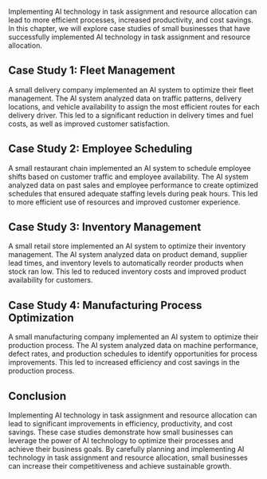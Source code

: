 
Implementing AI technology in task assignment and resource allocation can lead to more efficient processes, increased productivity, and cost savings. In this chapter, we will explore case studies of small businesses that have successfully implemented AI technology in task assignment and resource allocation.

Case Study 1: Fleet Management
------------------------------

A small delivery company implemented an AI system to optimize their fleet management. The AI system analyzed data on traffic patterns, delivery locations, and vehicle availability to assign the most efficient routes for each delivery driver. This led to a significant reduction in delivery times and fuel costs, as well as improved customer satisfaction.

Case Study 2: Employee Scheduling
---------------------------------

A small restaurant chain implemented an AI system to schedule employee shifts based on customer traffic and employee availability. The AI system analyzed data on past sales and employee performance to create optimized schedules that ensured adequate staffing levels during peak hours. This led to more efficient use of resources and improved customer experience.

Case Study 3: Inventory Management
----------------------------------

A small retail store implemented an AI system to optimize their inventory management. The AI system analyzed data on product demand, supplier lead times, and inventory levels to automatically reorder products when stock ran low. This led to reduced inventory costs and improved product availability for customers.

Case Study 4: Manufacturing Process Optimization
------------------------------------------------

A small manufacturing company implemented an AI system to optimize their production process. The AI system analyzed data on machine performance, defect rates, and production schedules to identify opportunities for process improvements. This led to increased efficiency and cost savings in the production process.

Conclusion
----------

Implementing AI technology in task assignment and resource allocation can lead to significant improvements in efficiency, productivity, and cost savings. These case studies demonstrate how small businesses can leverage the power of AI technology to optimize their processes and achieve their business goals. By carefully planning and implementing AI technology in task assignment and resource allocation, small businesses can increase their competitiveness and achieve sustainable growth.
